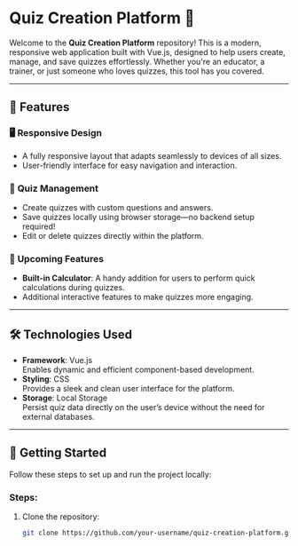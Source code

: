 # Quiz Creation Platform 📝

Welcome to the **Quiz Creation Platform** repository! This is a modern, responsive web application built with Vue.js, designed to help users create, manage, and save quizzes effortlessly. Whether you're an educator, a trainer, or just someone who loves quizzes, this tool has you covered.

---

## 🌟 Features

### 🖥️ **Responsive Design**
- A fully responsive layout that adapts seamlessly to devices of all sizes.
- User-friendly interface for easy navigation and interaction.

### 🎯 **Quiz Management**
- Create quizzes with custom questions and answers.
- Save quizzes locally using browser storage—no backend setup required!
- Edit or delete quizzes directly within the platform.

### 🚀 **Upcoming Features**
- **Built-in Calculator**: A handy addition for users to perform quick calculations during quizzes.
- Additional interactive features to make quizzes more engaging.

---

## 🛠️ Technologies Used

- **Framework**: Vue.js  
  Enables dynamic and efficient component-based development.  
- **Styling**: CSS  
  Provides a sleek and clean user interface for the platform.  
- **Storage**: Local Storage  
  Persist quiz data directly on the user’s device without the need for external databases.

---

## 🚀 Getting Started

Follow these steps to set up and run the project locally:

### Steps:

1. Clone the repository:
   ```bash
   git clone https://github.com/your-username/quiz-creation-platform.git
